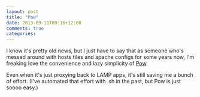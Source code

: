 ```yaml
---
layout: post
title: "Pow"
date: 2013-09-11T09:16+12:00
comments: true
categories: 
---
```


I know it's pretty old news, but I just have to say that as someone who's messed around with hosts files and apache configs for some years now, I'm freaking love the convenience and lazy simplicity of [Pow](http://pow.cx/).

Even when it's just proxying back to LAMP apps, it's still saving me a bunch of effort. (I've automated that effort with .sh in the past, but Pow is just soooo easy.)